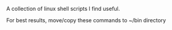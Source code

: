 A collection of linux shell scripts I find useful.

For best results, move/copy these commands to ~/bin directory